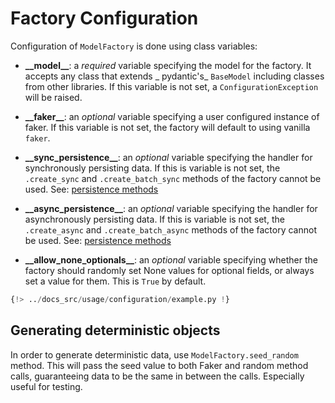 # Factory Configuration

Configuration of `ModelFactory` is done using class variables:

- **\_\_model\_\_**: a _required_ variable specifying the model for the factory. It accepts any class that extends _
  pydantic's_ `BaseModel` including classes from other libraries. If this variable is not set,
  a `ConfigurationException` will be raised.

- **\_\_faker\_\_**: an _optional_ variable specifying a user configured instance of faker. If this variable is not set,
  the factory will default to using vanilla `faker`.

- **\_\_sync_persistence\_\_**: an _optional_ variable specifying the handler for synchronously persisting data. If this
  is variable is not set, the `.create_sync` and `.create_batch_sync` methods of the factory cannot be used.
  See: [persistence methods](./persistence.md)

- **\_\_async_persistence\_\_**: an _optional_ variable specifying the handler for asynchronously persisting data. If
  this is variable is not set, the `.create_async` and `.create_batch_async` methods of the factory cannot be used.
  See: [persistence methods](./persistence.md)

- **\_\_allow_none_optionals\_\_**: an _optional_ variable specifying whether the factory should randomly set None
  values for optional fields, or always set a value for them. This is `True` by default.

```python
{!> ../docs_src/usage/configuration/example.py !}
```

## Generating deterministic objects

In order to generate deterministic data, use `ModelFactory.seed_random` method. This will pass the seed value to both
Faker and random method calls, guaranteeing data to be the same in between the calls. Especially useful for testing.
